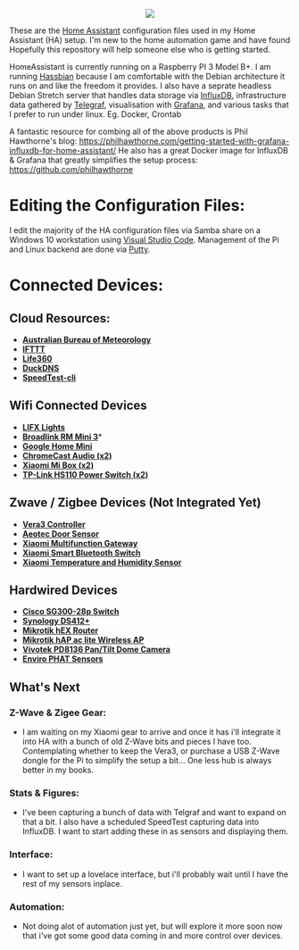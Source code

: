 
<p align="center">
  <img src="https://github.com/home-assistant/home-assistant-assets/blob/master/loading-screen.gif">
</p>

These are the [Home Assistant](https://home-assistant.io/) configuration files used in my Home Assistant (HA) setup. 
I'm new to the home automation game and have found Hopefully this repository will help someone else who is getting started. 

HomeAssistant is currently running on a Raspberry PI 3 Model B+.  I am running [Hassbian](https://www.home-assistant.io/docs/installation/hassbian/installation/) because I am comfortable with the Debian architecture it runs on and like the freedom it provides. I also have a seprate headless Debian Stretch server that handles data storage via [InfluxDB](https://www.influxdata.com/time-series-platform/influxdb/), infrastructure data gathered by [Telegraf](https://www.influxdata.com/time-series-platform/telegraf), visualisation with [Grafana](https://grafana.com/), and various tasks that I prefer to run under linux. Eg. Docker, Crontab    

A fantastic resource for combing all of the above products is Phil Hawthorne's blog: https://philhawthorne.com/getting-started-with-grafana-influxdb-for-home-assistant/
He also has a great Docker image for InfluxDB & Grafana that greatly simplifies the setup process:  https://github.com/philhawthorne

# Editing the Configuration Files:
I edit the majority of the HA configuration files via Samba share on a Windows 10 workstation using [Visual Studio Code](https://code.visualstudio.com/).
Management of the Pi and Linux backend are done via [Putty](https://www.putty.org/).

# Connected Devices:

## Cloud Resources:
* __[Australian Bureau of Meteorology](http://www.bom.gov.au)__
* __[IFTTT](https://ifttt.com)__
* __[Life360](https://www.life360.com/)__
* __[DuckDNS](https://www.duckdns.org/)__
* __[SpeedTest-cli](https://github.com/sivel/speedtest-cli)__

## Wifi Connected Devices
* __[LIFX Lights](https://www.lifx.com.au/)__ 
* __[Broadlink RM Mini 3](https://www.amazon.com/BroadLink-Control-Universal-Remote-RMMINI3-EN/dp/B01FK2SDOC/ref=sr_1_2?ie=UTF8&qid=1499475366&sr=8-2&keywords=broadlink+mini3)__*
* __[Google Home Mini](https://store.google.com/au/product/google_home_mini)__
* __[ChromeCast Audio (x2)](https://store.google.com/us/product/chromecast_audio)__
* __[Xiaomi Mi Box (x2)](https://www.mi.com/en/mibox/)__
* __[TP-Link HS110 Power Switch (x2)](https://www.tp-link.com/au/products/details/cat-5258_HS110.html)__

## Zwave / Zigbee Devices (Not Integrated Yet)
* __[Vera3 Controller](http://getvera.com/controllers/vera3/)__
* __[Aeotec Door Sensor](https://aeotec.com/z-wave-door-window-sensor)__
* __[Xiaomi Multifunction Gateway](https://www.gearbest.com/living-appliances/pp_344667.html)__
* __[Xiaomi Smart Bluetooth Switch](https://www.gearbest.com/smart-light-bulb/pp_257679.html)__
* __[Xiaomi Temperature and Humidity Sensor](https://www.gearbest.com/access-control/pp_626702.html)__

## Hardwired Devices
* __[Cisco SG300-28p Switch](https://www.cisco.com/c/en/us/support/switches/sg300-28pp-28-port-gigabit-poe-plus-managed-switch/model.html)__
* __[Synology DS412+ ](https://www.synology.com/en-us/support/download/DS412+#utilities)__
* __[Mikrotik hEX Router ](https://mikrotik.com/product/RB750Gr3)__ 
* __[Mikrotik hAP ac lite Wireless AP](https://mikrotik.com/product/RB952Ui-5ac2nD)__
* __[Vivotek PD8136 Pan/Tilt Dome Camera ](https://www.vivotek.com/website/pd8136/)__
* __[Enviro PHAT Sensors](https://shop.pimoroni.com/products/enviro-phat)__


## What's Next

### Z-Wave & Zigee Gear:  
* I am waiting on my Xiaomi gear to arrive and once it has i'll integrate it into HA with a bunch of old Z-Wave bits and pieces I have too. Contemplating whether to keep the Vera3, or purchase a USB Z-Wave dongle for the Pi to simplify the setup a bit... One less hub is always better in my books.
### Stats & Figures:  
* I've been capturing a bunch of data with Telgraf and want to expand on that a bit.  I also have a scheduled SpeedTest capturing data into InfluxDB. I want to start adding these in as sensors and displaying them.
### Interface: 
* I want to set up a lovelace interface, but i'll probably wait until I have the rest of my sensors inplace.  
### Automation:  
* Not doing alot of automation just yet, but will explore it more soon now that i've got some good data coming in and more control over devices.